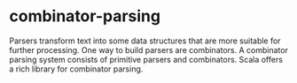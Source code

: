 # combinator-parsing

Parsers transform text into some data structures that are more suitable for further processing. One way to build parsers are combinators. A combinator parsing system consists of primitive parsers and combinators. Scala offers a rich library for combinator parsing.
